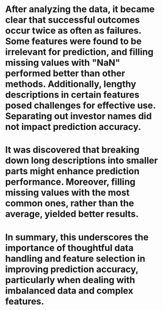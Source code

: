 # After analyzing the data, it became clear that successful outcomes occur twice as often as failures. Some features were found to be irrelevant for prediction, and filling missing values with "NaN" performed better than other methods. Additionally, lengthy descriptions in certain features posed challenges for effective use. Separating out investor names did not impact prediction accuracy.

# It was discovered that breaking down long descriptions into smaller parts might enhance prediction performance. Moreover, filling missing values with the most common ones, rather than the average, yielded better results.

# In summary, this underscores the importance of thoughtful data handling and feature selection in improving prediction accuracy, particularly when dealing with imbalanced data and complex features.
